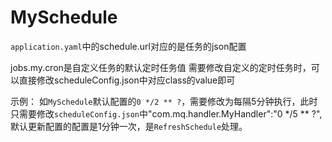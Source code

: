 # MySchedule

`application.yaml`中的schedule.url对应的是任务的json配置

jobs.my.cron是自定义任务的默认定时任务值
需要修改自定义的定时任务时，可以直接修改scheduleConfig.json中对应class的value即可

示例：
如`MySchedule`默认配置的`0 */2 ** ?`，需要修改为每隔5分钟执行，此时只需要修改`scheduleConfig.json`中"com.mq.handler.MyHandler":"0 */5 ** ?",
默认更新配置的配置是1分钟一次，是`RefreshSchedule`处理。
